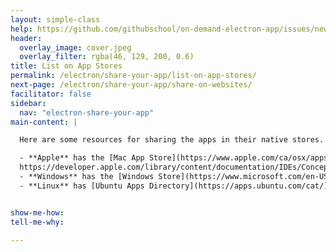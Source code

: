 ```yaml
---
layout: simple-class
help: https://github.com/githubschool/on-demand-electron-app/issues/new?title=I%20need%20help&body=Describe%20what%20you%20need%20help%20with%20here.
header:
  overlay_image: cover.jpeg
  overlay_filter: rgba(46, 129, 200, 0.6)
title: List on App Stores
permalink: /electron/share-your-app/list-on-app-stores/
next-page: /electron/share-your-app/share-on-websites/
facilitator: false
sidebar:
  nav: "electron-share-your-app"
main-content: |

  Here are some resources for sharing the apps in their native stores. However, instead of walking through this process with the app we built earlier, we'll show you these resources and move on to a how-to of getting the app up and ready for download from a website.

  - **Apple** has the [Mac App Store](https://www.apple.com/ca/osx/apps/app-store/). Read up on [Electron's guide for Mac App Store Submission](https://github.com/electron/electron/blob/master/docs/tutorial/mac-app-store-submission-guide.md), or Apple's own [guide](
  https://developer.apple.com/library/content/documentation/IDEs/Conceptual/AppDistributionGuide/SubmittingYourApp/SubmittingYourApp.html).
  - **Windows** has the [Windows Store](https://www.microsoft.com/en-US/store/apps?rtc=1). There's also an [Electron guide for the Windows Store](https://github.com/electron/electron/blob/master/docs/tutorial/windows-store-guide.md), and Microsoft also keeps an [application submission checklist for Windows](https://docs.microsoft.com/en-us/windows/uwp/publish/app-submissions).
  - **Linux** has [Ubuntu Apps Directory](https://apps.ubuntu.com/cat/) and [Deepin App Store](http://appstore.deepin.com/).


show-me-how:
tell-me-why:

---
```


